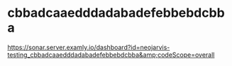 # cbbadcaaedddadabadefebbebdcbba
https://sonar.server.examly.io/dashboard?id=neojarvis-testing_cbbadcaaedddadabadefebbebdcbba&amp;codeScope=overall
